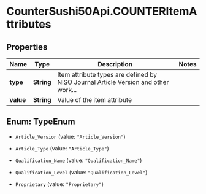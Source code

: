 # CounterSushi50Api.COUNTERItemAttributes

## Properties
Name | Type | Description | Notes
------------ | ------------- | ------------- | -------------
**type** | **String** | Item attribute types are defined by NISO Journal Article Version and other work... | 
**value** | **String** | Value of the item attribute | 


<a name="TypeEnum"></a>
## Enum: TypeEnum


* `Article_Version` (value: `"Article_Version"`)

* `Article_Type` (value: `"Article_Type"`)

* `Qualification_Name` (value: `"Qualification_Name"`)

* `Qualification_Level` (value: `"Qualification_Level"`)

* `Proprietary` (value: `"Proprietary"`)




